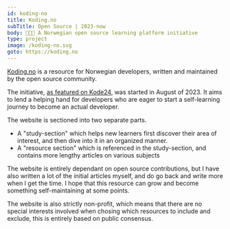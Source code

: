 ```yaml
---
id: koding-no
title: Koding.no
subTitle: Open Source | 2023-now
body: 👨🏼‍🎓 A Norwegian open source learning platform initiative
type: project
image: /koding-no.svg
goto: https://koding.no
---
```


[Koding.no](https://koding.no) is a resource for Norwegian developers, written and maintained by the open source community.

The initiative, [as featured on Kode24](https://www.kode24.no/artikkel/ber-om-din-hjelp-til-a-laere-andre-koding-problematisk-i-dag/79999029), was started in August of 2023. It aims to lend a helping hand for developers who are eager to start a self-learning journey to become an actual developer.

The website is sectioned into two separate parts.

- A "study-section" which helps new learners first discover their area of interest, and then dive into it in an organized manner.
- A "resource section" which is referenced in the study-section, and contains more lengthy articles on various subjects

The website is entirely dependant on open source contributions, but I have also written a lot of the initial articles myself, and do
go back and write more when I get the time. I hope that this resource can grow and become something self-maintaining at some points.

The website is also strictly non-profit, which means that there are no special interests involved when chosing which resources to include and exclude, this is entirely based on public consensus.
